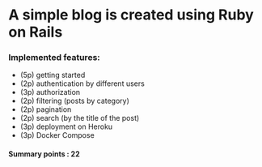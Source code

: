 # A simple blog is created using Ruby on Rails

### Implemented features:
- (5p) getting started
- (2p) authentication by different users
- (3p) authorization
- (2p) filtering (posts by category)  
- (2p) pagination
- (2p) search (by the title of the post) 
- (3p) deployment on Heroku
- (3p) Docker Compose
#### Summary points : 22
